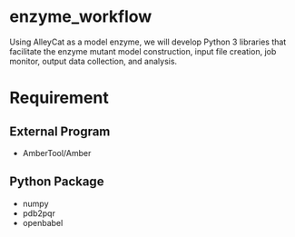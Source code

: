 # enzyme_workflow
Using AlleyCat as a model enzyme, we will develop Python 3 libraries that facilitate the enzyme mutant model construction, input file creation, job monitor, output data collection, and analysis.

# Requirement
## External Program
- AmberTool/Amber
## Python Package
- numpy
- pdb2pqr
- openbabel

